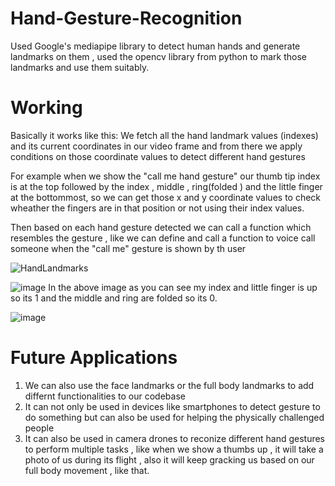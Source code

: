 # Hand-Gesture-Recognition

Used Google's mediapipe library to detect human hands and generate landmarks on them , used the opencv library from python to mark those landmarks and use them suitably.

# Working
Basically it works like this:
We fetch all the hand landmark values (indexes) and its current coordinates in our video frame and from there we apply conditions on those coordinate values to detect different hand gestures

For example when we show the "call me hand gesture"  our thumb tip index is at the top followed by the index , middle , ring(folded ) and the little finger at the bottommost, so we can get those x and y coordinate values to check wheather the fingers are in that position or not using their index values.

Then based on each hand gesture detected we can call a function which resembles the gesture , like we can define and call a function to voice call someone when the "call me" gesture is shown by th user

![HandLandmarks](https://github.com/Aakash-777/Hand-Gesture-Recognition/assets/108759537/2af50c10-1c3b-4947-b8c7-5680fc283ec0)

![image](https://github.com/Aakash-777/Hand-Gesture-Recognition/assets/108759537/89a350b9-7825-494a-b927-e8ab33877ad7)
In the above image as you can see my index and little finger is up so its 1 and the middle and ring are folded so its 0.

![image](https://github.com/Aakash-777/Hand-Gesture-Recognition/assets/108759537/0180272b-ea26-42e3-9f7b-e54b66459871)

# Future Applications
1) We can also use the face landmarks or the full body landmarks to add differnt functionalities to our codebase
2) It can not only be used in devices like smartphones to detect gesture to do something but can also be used for helping the physically challenged people
3) It can also be used in camera drones to reconize different hand gestures to perform multiple tasks , like when we show a thumbs up , it will take a photo of us during its flight , also it will keep gracking us based on our full body movement , like that.
